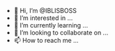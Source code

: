 - 👋 Hi, I’m @IBLISBOSS
- 👀 I’m interested in ...
- 🌱 I’m currently learning ...
- 💞️ I’m looking to collaborate on ...
- 📫 How to reach me ...

<!---
IBLISBOSS/IBLISBOSS is a ✨ special ✨ repository because its `README.md` (this file) appears on your GitHub profile.
You can click the Preview link to take a look at your changes.
--->
